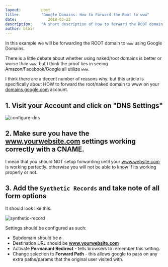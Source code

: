 ```yaml
---
layout:			post
title:			"Google Domains: How to Forward the Root to www"
date:		 	   2018-03-22
description:	"A short description of how to forward the ROOT domain to WWW. Also known as forwarding a naked domain."
author:	blair
---
```


In this example we will be forwarding the ROOT domain to `www` using Google Domains.

There is a little debate about whether using naked/root domains is better or worse than `www`, but I think the proof lies in seeing Amazon/Facebook/Google all utilize `www`.

I think there are a decent number of reasons why. but this article is specifically about HOW to forward the root/naked domain to www on your [domains.google.com](domains.google.com) account.

## 1. Visit your Account and click on "DNS Settings"

![configure-dns](/img/{{page.id}}/configure-dns.png)

## 2. Make sure you have the www.yourwebsite.com settings working correctly with a CNAME.

I mean that you should NOT setup forwarding until your www.website.com is working perfectly. otherwise you will not be able to know if its working properly or not.

## 3. Add the `Synthetic Records` and take note of all form options

It should look like this:

![synthetic-record](/img/{{page.id}}/synthetic-record.png)

Settings should be configured as such:

* Subdomain should be **`@`**
* Destination URL should be **www.yourwebsite.com**
* Activate **Permanant Redirect** - tells browsers to remember this setting.
* Change selection to **Forward Path** - this allows google to pass on any extra paths/params that the original user visited with.
